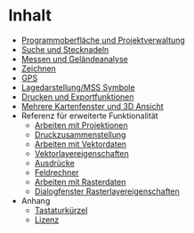 # Inhalt

* [Programmoberfläche und Projektverwaltung](qgis_gui.md)
* [Suche und Stecknadeln](search.md)
* [Messen und Geländeanalyse](analysis.md)
* [Zeichnen](draw.md)
* [GPS](gps.md)
* [Lagedarstellung/MSS Symbole](mss.md)
* [Drucken und Exportfunktionen](print.md)
* [Mehrere Kartenfenster und 3D Ansicht](3d.md)
* Referenz für erweiterte Funktionalität
  - [Arbeiten mit Projektionen](working_with_projections/working_with_projections.md)
  - [Druckzusammenstellung](print_composer/print_composer.md)
  - [Arbeiten mit Vektordaten](working_with_vector/supported_data.md)
  - [Vektorlayereigenschaften](working_with_vector/vector_properties.md)
  - [Ausdrücke](working_with_vector/expression.md)
  - [Feldrechner](working_with_vector/field_calculator.md)
  - [Arbeiten mit Rasterdaten](working_with_raster/supported_data.md)
  - [Dialogfenster Rasterlayereigenschaften](working_with_raster/raster_properties.md)
* Anhang
  - [Tastaturkürzel](appendices/shortcuts.md)
  - [Lizenz](appendices/license.md)
